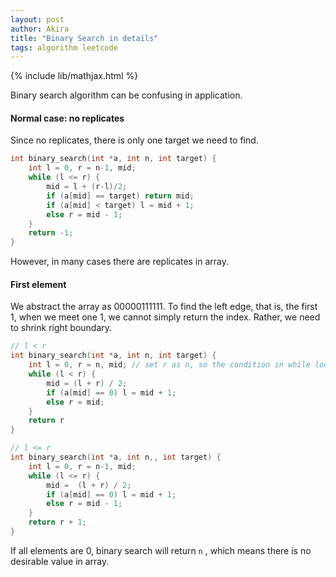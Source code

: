 ```yaml
---
layout: post
author: Akira
title: "Binary Search in details"
tags: algorithm leetcode
---
```


{% include lib/mathjax.html %}


<script type="text/javascript" async
  src="https://cdnjs.cloudflare.com/ajax/libs/mathjax/2.7.5/MathJax.js?config=TeX-MML-AM_CHTML">
</script>

<script type="text/x-mathjax-config">
  MathJax.Hub.Config({
    extensions: [
      "MathMenu.js",
      "MathZoom.js",
      "AssistiveMML.js",
      "a11y/accessibility-menu.js"
    ],
    jax: ["input/TeX", "output/CommonHTML"],
    TeX: {
      extensions: [
        "AMSmath.js",
        "AMSsymbols.js",
        "noErrors.js",
        "noUndefined.js",
      ]
    }
  });
</script>



Binary search algorithm can be confusing in application. 

#### Normal case: no replicates

Since no replicates, there is only one target we need to find.  

```c
int binary_search(int *a, int n, int target) {
    int l = 0, r = n-1, mid; 
    while (l <= r) {
        mid = l + (r-l)/2;
        if (a[mid] == target) return mid;
        if (a[mid] < target) l = mid + 1;
        else r = mid - 1;
    }
    return -1;
}
```



However, in many cases there are replicates in array. 

#### First element

We abstract the array as 00000111111. To find the left edge, that is, the first 1, when we meet one 1, we cannot simply return the index. Rather, we need to shrink right boundary.

```c
// l < r
int binary_search(int *a, int n, int target) {
    int l = 0, r = n, mid; // set r as n, so the condition in while loop is l < r
    while (l < r) {
        mid = (l + r) / 2;
        if (a[mid] == 0) l = mid + 1;
        else r = mid;
    }
    return r
}

// l <= r
int binary_search(int *a, int n,, int target) {
    int l = 0, r = n-1, mid;
    while (l <= r) {
       	mid =  (l + r) / 2;
        if (a[mid] == 0) l = mid + 1;
        else r = mid - 1;
    }
    return r + 1;
}
```

 If all elements are 0, binary search will return `n` , which means there is no desirable value in array. 



